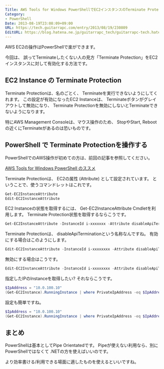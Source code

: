 ```yaml
---
Title: AWS Tools for Windows PowerShellでEC2インスタンスのTerminate Protectionを操作する
Category:
- PowerShell
Date: 2013-08-19T23:08:09+09:00
URL: https://tech.guitarrapc.com/entry/2013/08/19/230809
EditURL: https://blog.hatena.ne.jp/guitarrapc_tech/guitarrapc-tech.hatenablog.com/atom/entry/6802418398340960073
---
```


<!--
Date: 2013-08-19T23:08:09+09:00
URL: https://tech.guitarrapc.com/entry/2013/08/19/230809
-->

AWS EC2の操作はPowerShellで楽ができます。

今回は、 誤ってTerminateしたくない人の見方「Terminate Protection」をEC2インスタンスに対して有効化する方法です。

## EC2 Instance の Terminate Protection

Terminate Protectionは、名のごとく、 Terminateを実行できないようにしてくれます。
この設定が有効になったEC2 Instanceは、 Terminateボタンがグレイアウトして無効になり、 Terminate Protectionを無効にしないとTerminateできないようになります。

特にAWS Management Consoleは、マウス操作のため、 StopやStart, Rebootの近くにTerminateがあるのは恐いものです。

## PowerShell で Terminate Protectionを操作する

PowerShellでのAWS操作が初めての方は、前回の記事を参照してください。

[AWS Tools for Windows PowerShell のススメ](http://guitarrapc.wordpress.com/2013/07/20/aws-tools-for-windows-powershell-%e3%81%ae%e3%82%b9%e3%82%b9%e3%83%a1/)

Terminate Protectionは、 EC2の属性 (Attribute) として設定されています。
ということで、使うコマンドレットはこれです。

```ps1
Get-EC2InstanceAttribute
Edit-EC2InstanceAttribute
```

EC2 Instanceの状態を取得するには、 Get-EC2InstanceAttribute Cmdletを利用します。
Terminate Protection状態を取得するならこうです。

```ps1
Get-EC2InstanceAttribute -InstanceId i-xxxxxxx -Attribute disableApiTermination
```


Terminate Protectionは、 disableApiTerminationという名称なんですね。
有効にする場合はこのようにします。

```ps1
Edit-EC2InstanceAttribute -InstanceId i-xxxxxxxx -Attribute disableApiTermination -Value $true
```


無効にする場合はこうです。

```ps1
Edit-EC2InstanceAttribute -InstanceId i-xxxxxxxx -Attribute disableApiTermination -Value $false
```


指定したIPのInstanceを取得したい? それならこうです。

```ps1
$IpAddress = "10.0.100.10"
(Get-EC2Instance).RunningInstance | where PrivateIpAddress -eq $IpAddress | Get-EC2InstanceAttribute -Attribute disableApiTermination
```


設定も簡単ですね。

```ps1
$IpAddress = "10.0.100.10"
(Get-EC2Instance).RunningInstance | where PrivateIpAddress -eq $IpAddress | Edit-EC2InstanceAttribute -Attribute disableApiTermination -Value $false
```


## まとめ

PowerShellは基本としてPipe Orientatedです。
Pipeが使えない利用なら、別にPowerShellではなくて .NETの方を使えばいいのです。

より効率書ける/利用できる場面に適したものを使えるといいですね。
